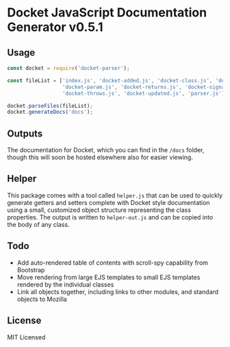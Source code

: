 # Docket JavaScript Documentation Generator v0.5.1

## Usage

```javascript
const docket = require('docket-parser');

const fileList = ['index.js', 'docket-added.js', 'docket-class.js', 'docket-module.js', 
                  'docket-param.js', 'docket-returns.js', 'docket-signature.js', 'docket-status.js', 
                  'docket-throws.js', 'docket-updated.js', 'parser.js'];

docket.parseFiles(fileList);
docket.generateDocs('docs');
```

## Outputs

The documentation for Docket, which you can find in the `/docs` folder, though this will soon be hosted 
elsewhere also for easier viewing.

## Helper

This package comes with a tool called `helper.js` that can be used to quickly generate getters and setters
complete with Docket style documentation using a small, customized object structure representing the class
properties.  The output is written to `helper-out.js` and can be copied into the body of any class.

## Todo

* Add auto-rendered table of contents with scroll-spy capability from Bootstrap
* Move rendering from large EJS templates to small EJS templates rendered by the individual classes
* Link all objects together, including links to other modules, and standard objects to Mozilla

## License

MIT Licensed
